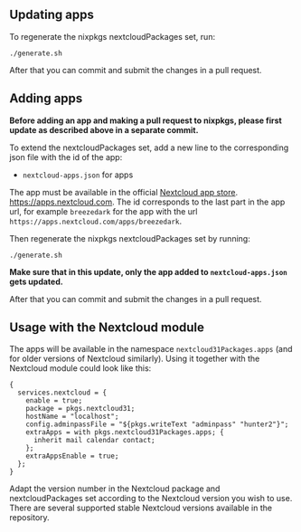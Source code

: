 ## Updating apps

To regenerate the nixpkgs nextcloudPackages set, run:

```
./generate.sh
```

After that you can commit and submit the changes in a pull request.

## Adding apps

**Before adding an app and making a pull request to nixpkgs, please first update as described above in a separate commit.**

To extend the nextcloudPackages set, add a new line to the corresponding json
file with the id of the app:

- `nextcloud-apps.json` for apps

The app must be available in the official
[Nextcloud app store](https://apps.nextcloud.com).
https://apps.nextcloud.com. The id corresponds to the last part in the app url,
for example `breezedark` for the app with the url
`https://apps.nextcloud.com/apps/breezedark`.

Then regenerate the nixpkgs nextcloudPackages set by running:

```
./generate.sh
```

**Make sure that in this update, only the app added to `nextcloud-apps.json` gets updated.**

After that you can commit and submit the changes in a pull request.

## Usage with the Nextcloud module

The apps will be available in the namespace `nextcloud31Packages.apps` (and for older versions of Nextcloud similarly).
Using it together with the Nextcloud module could look like this:

```
{
  services.nextcloud = {
    enable = true;
    package = pkgs.nextcloud31;
    hostName = "localhost";
    config.adminpassFile = "${pkgs.writeText "adminpass" "hunter2"}";
    extraApps = with pkgs.nextcloud31Packages.apps; {
      inherit mail calendar contact;
    };
    extraAppsEnable = true;
  };
}
```

Adapt the version number in the Nextcloud package and nextcloudPackages set
according to the Nextcloud version you wish to use. There are several supported
stable Nextcloud versions available in the repository.
